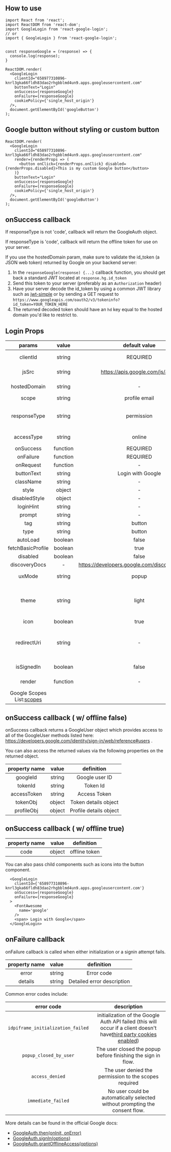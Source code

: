 ## How to use

```
import React from 'react';
import ReactDOM from 'react-dom';
import GoogleLogin from 'react-google-login';
// or
import { GoogleLogin } from 'react-google-login';


const responseGoogle = (response) => {
  console.log(response);
}

ReactDOM.render(
  <GoogleLogin
    clientId="658977310896-knrl3gka66fldh83dao2rhgbblmd4un9.apps.googleusercontent.com"
    buttonText="Login"
    onSuccess={responseGoogle}
    onFailure={responseGoogle}
    cookiePolicy={'single_host_origin'}
  />,
  document.getElementById('googleButton')
);
```

## Google button without styling or custom button

```
ReactDOM.render(
  <GoogleLogin
    clientId="658977310896-knrl3gka66fldh83dao2rhgbblmd4un9.apps.googleusercontent.com"
    render={renderProps => (
      <button onClick={renderProps.onClick} disabled={renderProps.disabled}>This is my custom Google button</button>
    )}
    buttonText="Login"
    onSuccess={responseGoogle}
    onFailure={responseGoogle}
    cookiePolicy={'single_host_origin'}
  />,
  document.getElementById('googleButton')
);
```

## onSuccess callback

If responseType is not 'code', callback will return the GoogleAuth object.

If responseType is 'code', callback will return the offline token for use on your server.

If you use the hostedDomain param, make sure to validate the id_token (a JSON web token) returned by Google on your backend server:

1. In the `responseGoogle(response) {...}` callback function, you should get back a standard JWT located at `response.hg.id_token`
2. Send this token to your server (preferably as an `Authorization` header)
3. Have your server decode the id_token by using a common JWT library such as [jwt-simple](https://github.com/hokaccha/node-jwt-simple) or by sending a GET request to `https://www.googleapis.com/oauth2/v3/tokeninfo?id_token=YOUR_TOKEN_HERE`
4. The returned decoded token should have an `hd` key equal to the hosted domain you'd like to restrict to.

## Login Props

|                                         params                                         |  value  |                  default value                  |                                                                                                                description                                                                                                                |
| :-------------------------------------------------------------------------------------: | :------: | :----------------------------------------------: | :---------------------------------------------------------------------------------------------------------------------------------------------------------------------------------------------------------------------------------------: |
|                                        clientId                                        |  string  |                     REQUIRED                     |                                                You can create a clientID by creating a[new project on Google developers website.](https://developers.google.com/identity/sign-in/web/sign-in)                                                |
|                                          jsSrc                                          |  string  |        https://apis.google.com/js/api.js        |                                                                                           URL of the Javascript file normally hosted by Google                                                                                           |
|                                      hostedDomain                                      |  string  |                        -                        |                                                                                         The G Suite domain to which users must belong to sign in                                                                                         |
|                                          scope                                          |  string  |                  profile email                  |                                                                                                                                                                                                                                          |
|                                      responseType                                      |  string  |                    permission                    |                                 Can be either space-delimited 'id_token', to retrieve an ID Token + 'permission' (or 'token'), to retrieve an Access Token, or 'code', to retrieve an Authorization Code.                                 |
|                                       accessType                                       |  string  |                      online                      |                                                                   Can be either 'online' or 'offline'. Use offline with responseType 'code' to retrieve a refresh token                                                                   |
|                                        onSuccess                                        | function |                     REQUIRED                     |                                                                                                                                                                                                                                          |
|                                        onFailure                                        | function |                     REQUIRED                     |                                                                                                                                                                                                                                          |
|                                        onRequest                                        | function |                        -                        |                                                                                                                                                                                                                                          |
|                                       buttonText                                       |  string  |                Login with Google                |                                                                                                                                                                                                                                          |
|                                        className                                        |  string  |                        -                        |                                                                                                                                                                                                                                          |
|                                          style                                          |  object  |                        -                        |                                                                                                                                                                                                                                          |
|                                      disabledStyle                                      |  object  |                        -                        |                                                                                                                                                                                                                                          |
|                                        loginHint                                        |  string  |                        -                        |                                                                                                                                                                                                                                          |
|                                         prompt                                         |  string  |                        -                        |                                                                                                                                                                                                                                          |
|                                           tag                                           |  string  |                      button                      |                                                                                                    sets element tag (div, a, span, etc                                                                                                    |
|                                          type                                          |  string  |                      button                      |                                                                                                         sets button type (submit                                                                                                         |
|                                        autoLoad                                        | boolean |                      false                      |                                                                                                                                                                                                                                          |
|                                    fetchBasicProfile                                    | boolean |                       true                       |                                                                                                                                                                                                                                          |
|                                        disabled                                        | boolean |                      false                      |                                                                                                                                                                                                                                          |
|                                      discoveryDocs                                      |    -    | https://developers.google.com/discovery/v1/using |                                                                                                                                                                                                                                          |
|                                         uxMode                                         |  string  |                      popup                      |                                                                               The UX mode to use for the sign-in flow. Valid values are popup and redirect.                                                                               |
|                                          theme                                          |  string  |                      light                      |                              If set to `dark` the button will follow the Google brand guidelines for dark. Otherwise it will default to light (https://developers.google.com/identity/branding-guidelines)                              |
|                                          icon                                          | boolean |                       true                       |                                                                                            Show (`true`) or hide (`false`) the Google Icon                                                                                            |
|                                       redirectUri                                       |  string  |                        -                        | If using ux_mode='redirect', this parameter allows you to override the default redirect_uri that will be used at the end of the consent flow. The default redirect_uri is the current URL stripped of query parameters and hash fragment. |
|                                       isSignedIn                                       | boolean |                      false                      |                                                                           If true will return GoogleUser object on load, if user has given your app permission                                                                           |
|                                         render                                         | function |                        -                        |                                                                                       Render prop to use a custom element, use renderProps.onClick                                                                                       |
| Google Scopes List:[scopes](https://developers.google.com/identity/protocols/googlescopes) |          |                                                  |                                                                                                                                                                                                                                          |

## onSuccess callback ( w/ offline false)

onSuccess callback returns a GoogleUser object which provides access
to all of the GoogleUser methods listed here: https://developers.google.com/identity/sign-in/web/reference#users .

You can also access the returned values via the following properties on the returned object.

| property name | value |       definition       |
| :-----------: | :----: | :--------------------: |
|   googleId   | string |     Google user ID     |
|    tokenId    | string |        Token Id        |
|  accessToken  | string |      Access Token      |
|   tokenObj   | object |  Token details object  |
|  profileObj  | object | Profile details object |

## onSuccess callback ( w/ offline true)

| property name | value |  definition  |
| :-----------: | :----: | :-----------: |
|     code     | object | offline token |

You can also pass child components such as icons into the button component.

```
  <GoogleLogin
    clientId={'658977310896-knrl3gka66fldh83dao2rhgbblmd4un9.apps.googleusercontent.com'}
    onSuccess={responseGoogle}
    onFailure={responseGoogle}
  >
    <FontAwesome
      name='google'
    />
    <span> Login with Google</span>
  </GoogleLogin>

```

## onFailure callback

onFailure callback is called when either initialization or a signin attempt fails.

| property name | value |         definition         |
| :-----------: | :----: | :------------------------: |
|     error     | string |         Error code         |
|    details    | string | Detailed error description |

Common error codes include:

|             error code             |                                                                                     description                                                                                     |
| :---------------------------------: | :----------------------------------------------------------------------------------------------------------------------------------------------------------------------------------: |
| `idpiframe_initialization_failed` | initialization of the Google Auth API failed (this will occur if a client doesn't have[third party cookies enabled](https://github.com/google/google-api-javascript-client/issues/260)) |
|      `popup_closed_by_user`      |                                                             The user closed the popup before finishing the sign in flow.                                                             |
|          `access_denied`          |                                                                The user denied the permission to the scopes required                                                                |
|        `immediate_failed`        |                                                     No user could be automatically selected without prompting the consent flow.                                                     |

More details can be found in the official Google docs:

* [GoogleAuth.then(onInit, onError)](https://developers.google.com/identity/sign-in/web/reference#googleauththenoninit-onerror)
* [GoogleAuth.signIn(options)](https://developers.google.com/identity/sign-in/web/reference#googleauthsigninoptions)
* [GoogleAuth.grantOfflineAccess(options)](https://developers.google.com/identity/sign-in/web/reference#googleauthgrantofflineaccessoptions)
